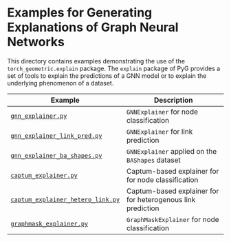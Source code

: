 # Examples for Generating Explanations of Graph Neural Networks

This directory contains examples demonstrating the use of the `torch_geometric.explain` package.
The `explain` package of PyG provides a set of tools to explain the predictions of a GNN model or to explain the underlying phenomenon of a dataset.

| Example                                                                | Description                                                 |
| ---------------------------------------------------------------------- | ----------------------------------------------------------- |
| [`gnn_explainer.py`](./gnn_explainer.py)                               | `GNNExplainer` for node classification                      |
| [`gnn_explainer_link_pred.py`](./gnn_explainer_link_pred.py)           | `GNNExplainer` for link prediction                          |
| [`gnn_explainer_ba_shapes.py`](./gnn_explainer_ba_shapes.py)           | `GNNExplainer` applied on the `BAShapes` dataset            |
| [`captum_explainer.py`](./captum_explainer.py)                         | Captum-based explainer for for node classification          |
| [`captum_explainer_hetero_link.py`](./captum_explainer_hetero_link.py) | Captum-based explainer for for heterogenous link prediction |
| [`graphmask_explainer.py`](./graphmask_explainer.py)                   | `GraphMaskExplainer` for node classification                |
